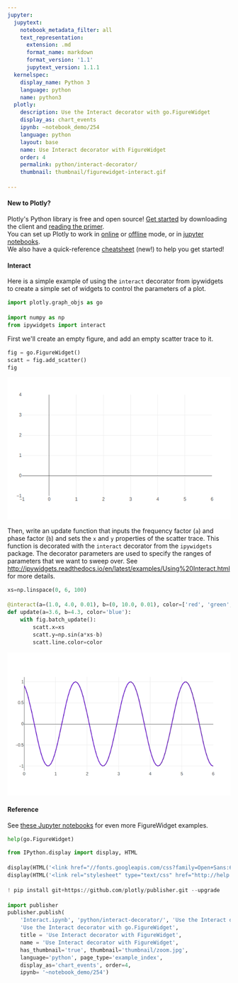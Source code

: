 ```yaml
---
jupyter:
  jupytext:
    notebook_metadata_filter: all
    text_representation:
      extension: .md
      format_name: markdown
      format_version: '1.1'
      jupytext_version: 1.1.1
  kernelspec:
    display_name: Python 3
    language: python
    name: python3
  plotly:
    description: Use the Interact decorator with go.FigureWidget
    display_as: chart_events
    ipynb: ~notebook_demo/254
    language: python
    layout: base
    name: Use Interact decorator with FigureWidget
    order: 4
    permalink: python/interact-decorator/
    thumbnail: thumbnail/figurewidget-interact.gif
    
---
```


#### New to Plotly?
Plotly's Python library is free and open source! [Get started](https://plot.ly/python/getting-started/) by downloading the client and [reading the primer](https://plot.ly/python/getting-started/).
<br>You can set up Plotly to work in [online](https://plot.ly/python/getting-started/#initialization-for-online-plotting) or [offline](https://plot.ly/python/getting-started/#initialization-for-offline-plotting) mode, or in [jupyter notebooks](https://plot.ly/python/getting-started/#start-plotting-online).
<br>We also have a quick-reference [cheatsheet](https://images.plot.ly/plotly-documentation/images/python_cheat_sheet.pdf) (new!) to help you get started!


#### Interact
Here is a simple example of using the `interact` decorator from ipywidgets to create a simple set of widgets to control the parameters of a plot.

```python
import plotly.graph_objs as go

import numpy as np
from ipywidgets import interact
```

First we'll create an empty figure, and add an empty scatter trace to it.

```python
fig = go.FigureWidget()
scatt = fig.add_scatter()
fig
```

<img src='https://raw.githubusercontent.com/michaelbabyn/plot_data/master/empty_fw.png'>


Then, write an update function that inputs the frequency factor (`a`) and phase factor (`b`) and sets the `x` and `y` properties of the scatter trace.  This function is decorated with the `interact` decorator from the `ipywidgets` package. The decorator parameters are used to specify the ranges of parameters that we want to sweep over. See http://ipywidgets.readthedocs.io/en/latest/examples/Using%20Interact.html for more details.

```python
xs=np.linspace(0, 6, 100)

@interact(a=(1.0, 4.0, 0.01), b=(0, 10.0, 0.01), color=['red', 'green', 'blue'])
def update(a=3.6, b=4.3, color='blue'):
    with fig.batch_update():
        scatt.x=xs
        scatt.y=np.sin(a*xs-b)
        scatt.line.color=color
```

<img src='https://raw.githubusercontent.com/michaelbabyn/plot_data/master/interact_figurewidget.gif'>


#### Reference


See [these Jupyter notebooks](https://github.com/jonmmease/plotly_ipywidget_notebooks) for even more FigureWidget examples.

```python
help(go.FigureWidget)
```

```python
from IPython.display import display, HTML

display(HTML('<link href="//fonts.googleapis.com/css?family=Open+Sans:600,400,300,200|Inconsolata|Ubuntu+Mono:400,700" rel="stylesheet" type="text/css" />'))
display(HTML('<link rel="stylesheet" type="text/css" href="http://help.plot.ly/documentation/all_static/css/ipython-notebook-custom.css">'))

! pip install git+https://github.com/plotly/publisher.git --upgrade

import publisher
publisher.publish(
    'Interact.ipynb', 'python/interact-decorator/', 'Use the Interact decorator with go.FigureWidget',
    'Use the Interact decorator with go.FigureWidget',
    title = 'Use Interact decorator with FigureWidget',
    name = 'Use Interact decorator with FigureWidget',
    has_thumbnail='true', thumbnail='thumbnail/zoom.jpg',
    language='python', page_type='example_index',
    display_as='chart_events', order=4,
    ipynb= '~notebook_demo/254')
```

```python

```
